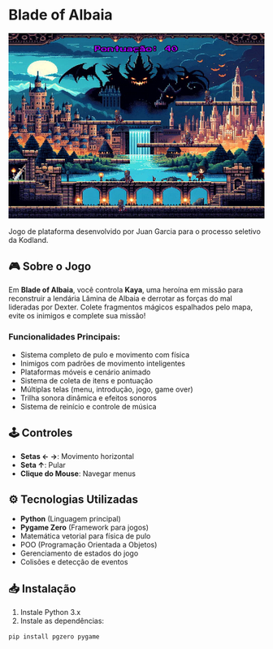 # Blade of Albaia

<a><img src="./images/screenshot.png" ></a>

Jogo de plataforma desenvolvido por Juan Garcia para o processo seletivo da Kodland.

## 🎮 Sobre o Jogo
Em **Blade of Albaia**, você controla **Kaya**, uma heroína em missão para reconstruir a lendária Lâmina de Albaia e derrotar as forças do mal lideradas por Dexter. Colete fragmentos mágicos espalhados pelo mapa, evite os inimigos e complete sua missão!

### Funcionalidades Principais:
- Sistema completo de pulo e movimento com física
- Inimigos com padrões de movimento inteligentes
- Plataformas móveis e cenário animado
- Sistema de coleta de itens e pontuação
- Múltiplas telas (menu, introdução, jogo, game over)
- Trilha sonora dinâmica e efeitos sonoros
- Sistema de reinício e controle de música

## 🕹️ Controles
- **Setas ← →**: Movimento horizontal
- **Seta ↑**: Pular
- **Clique do Mouse**: Navegar menus

## ⚙️ Tecnologias Utilizadas
- **Python** (Linguagem principal)
- **Pygame Zero** (Framework para jogos)
- Matemática vetorial para física de pulo
- POO (Programação Orientada a Objetos)
- Gerenciamento de estados do jogo
- Colisões e detecção de eventos

## 📥 Instalação
1. Instale Python 3.x
2. Instale as dependências:
```bash
pip install pgzero pygame
